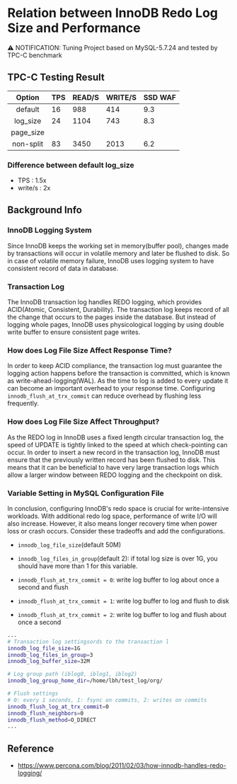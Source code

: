 # Relation between InnoDB Redo Log Size and Performance

:warning: NOTIFICATION: Tuning Project based on MySQL-5.7.24 and tested by TPC-C benchmark 

## TPC-C Testing Result

| Option   |  TPS | READ/S | WRITE/S  | SSD WAF |
|:----------:|-------------|-------------|-------------|-------------|
|default| 16 | 988  | 414 | 9.3 |
|log_size| 24 | 1104  | 743 | 8.3 |
|page_size|  |    |   |   |
|non-split| 83 | 3450  | 2013 | 6.2 |

### Difference between default log_size
- TPS : 1.5x
- write/s : 2x 

## Background Info 

### InnoDB Logging System
Since InnoDB keeps the working set in memory(buffer pool), changes made by transactions will occur in volatile memory and later be flushed to disk. So in case of volatile memory failure, InnoDB uses logging system to have consistent record of data in database. 

### Transaction Log
The InnoDB transaction log handles REDO logging, which provides ACID(Atomic, Consistent, Durability). The transaction log keeps record of all the change that occurs to the pages inside the database. But instead of logging whole pages, InnoDB uses physicological logging by using double write buffer to ensure consistent page writes.

### How does Log File Size Affect Response Time?
In order to keep ACID compliance, the transaction log must guarantee the logging action happens before the transaction is committed, which is known as write-ahead-logging(WAL). As the time to log is added to every update it can become an important overhead to your response time. Configuring ```innodb_flush_at_trx_commit``` can reduce overhead by flushing less frequently.

### How does Log File Size Affect Throughput?
As the REDO log in InnoDB uses a fixed length circular transaction log, the speed of UPDATE is tightly linked to the speed at which check-pointing can occur. In order to insert a new record in the transaction log, InnoDB must ensure that the previously written record has been flushed to disk. This means that it can be beneficial to have very large transaction logs which allow a larger window between REDO logging and the checkpoint on disk.

### Variable Setting in MySQL Configuration File
In conclusion, configuring InnoDB's redo space is crucial for write-intensive workloads. With additional redo log space, performance of write I/O will also increase. However, it also means longer recovery time when power loss or crash occurs. Consider these tradeoffs and add the configurations.

- ```innodb_log_file_size```(default 50M)
- ```innodb_log_files_in_group```(default 2): if total log size is over 1G, you should have more than 1 for this variable.

- ```innodb_flush_at_trx_commit = 0```: write log buffer to log about once a second and flush
- ```innodb_flush_at_trx_commit = 1```: write log buffer to log and flush to disk
- ```innodb_flush_at_trx_commit = 2```: write log buffer to log and flush about once a second 

```bash
...
# Transaction log settingsords to the transaction l
innodb_log_file_size=1G
innodb_log_files_in_group=3
innodb_log_buffer_size=32M

# Log group path (iblog0, iblog1, iblog2)
innodb_log_group_home_dir=/home/lbh/test_log/org/

# Flush settings
# 0: every 1 seconds, 1: fsync on commits, 2: writes on commits
innodb_flush_log_at_trx_commit=0
innodb_flush_neighbors=0
innodb_flush_method=O_DIRECT
...
```

## Reference
- https://www.percona.com/blog/2011/02/03/how-innodb-handles-redo-logging/
